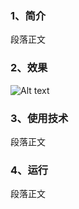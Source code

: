 ### 1、简介
段落正文
### 2、效果
![Alt text](http://cdn.daihuo.xlzrs.top/taday-is-520.gif "520")
### 3、使用技术
段落正文
### 4、运行
段落正文
